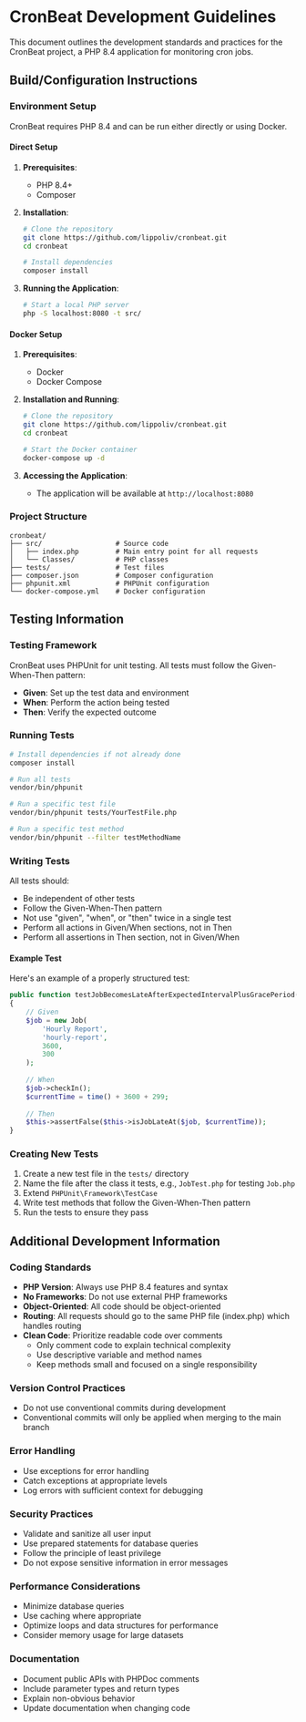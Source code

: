 # CronBeat Development Guidelines

This document outlines the development standards and practices for the CronBeat project, a PHP 8.4 application for monitoring cron jobs.

## Build/Configuration Instructions

### Environment Setup

CronBeat requires PHP 8.4 and can be run either directly or using Docker.

#### Direct Setup

1. **Prerequisites**:
   - PHP 8.4+
   - Composer

2. **Installation**:
   ```bash
   # Clone the repository
   git clone https://github.com/lippoliv/cronbeat.git
   cd cronbeat
   
   # Install dependencies
   composer install
   ```

3. **Running the Application**:
   ```bash
   # Start a local PHP server
   php -S localhost:8080 -t src/
   ```

#### Docker Setup

1. **Prerequisites**:
   - Docker
   - Docker Compose

2. **Installation and Running**:
   ```bash
   # Clone the repository
   git clone https://github.com/lippoliv/cronbeat.git
   cd cronbeat
   
   # Start the Docker container
   docker-compose up -d
   ```

3. **Accessing the Application**:
   - The application will be available at `http://localhost:8080`

### Project Structure

```
cronbeat/
├── src/                  # Source code
│   ├── index.php         # Main entry point for all requests
│   └── Classes/          # PHP classes
├── tests/                # Test files
├── composer.json         # Composer configuration
├── phpunit.xml           # PHPUnit configuration
└── docker-compose.yml    # Docker configuration
```

## Testing Information

### Testing Framework

CronBeat uses PHPUnit for unit testing. All tests must follow the Given-When-Then pattern:

- **Given**: Set up the test data and environment
- **When**: Perform the action being tested
- **Then**: Verify the expected outcome

### Running Tests

```bash
# Install dependencies if not already done
composer install

# Run all tests
vendor/bin/phpunit

# Run a specific test file
vendor/bin/phpunit tests/YourTestFile.php

# Run a specific test method
vendor/bin/phpunit --filter testMethodName
```

### Writing Tests

All tests should:
- Be independent of other tests
- Follow the Given-When-Then pattern
- Not use "given", "when", or "then" twice in a single test
- Perform all actions in Given/When sections, not in Then
- Perform all assertions in Then section, not in Given/When

#### Example Test

Here's an example of a properly structured test:

```php
public function testJobBecomesLateAfterExpectedIntervalPlusGracePeriod(): void
{
    // Given
    $job = new Job(
        'Hourly Report',
        'hourly-report',
        3600,
        300
    );
    
    // When
    $job->checkIn();
    $currentTime = time() + 3600 + 299;
    
    // Then 
    $this->assertFalse($this->isJobLateAt($job, $currentTime));
}
```

### Creating New Tests

1. Create a new test file in the `tests/` directory
2. Name the file after the class it tests, e.g., `JobTest.php` for testing `Job.php`
3. Extend `PHPUnit\Framework\TestCase`
4. Write test methods that follow the Given-When-Then pattern
5. Run the tests to ensure they pass

## Additional Development Information

### Coding Standards

- **PHP Version**: Always use PHP 8.4 features and syntax
- **No Frameworks**: Do not use external PHP frameworks
- **Object-Oriented**: All code should be object-oriented
- **Routing**: All requests should go to the same PHP file (index.php) which handles routing
- **Clean Code**: Prioritize readable code over comments
  - Only comment code to explain technical complexity
  - Use descriptive variable and method names
  - Keep methods small and focused on a single responsibility

### Version Control Practices

- Do not use conventional commits during development
- Conventional commits will only be applied when merging to the main branch

### Error Handling

- Use exceptions for error handling
- Catch exceptions at appropriate levels
- Log errors with sufficient context for debugging

### Security Practices

- Validate and sanitize all user input
- Use prepared statements for database queries
- Follow the principle of least privilege
- Do not expose sensitive information in error messages

### Performance Considerations

- Minimize database queries
- Use caching where appropriate
- Optimize loops and data structures for performance
- Consider memory usage for large datasets

### Documentation

- Document public APIs with PHPDoc comments
- Include parameter types and return types
- Explain non-obvious behavior
- Update documentation when changing code
